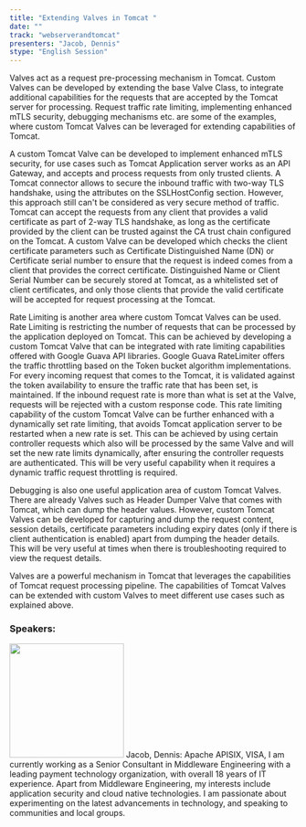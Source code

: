 ```yaml
---
title: "Extending Valves in Tomcat "
date: "" 
track: "webserverandtomcat"
presenters: "Jacob, Dennis"
stype: "English Session"
---
```

Valves act as a request pre-processing mechanism in Tomcat. Custom Valves can be developed by extending the base Valve Class, to integrate additional capabilities for the requests that are accepted by the Tomcat server for processing. Request traffic rate limiting, implementing enhanced mTLS security, debugging mechanisms etc. are some of the examples, where custom Tomcat Valves can be leveraged for extending capabilities of Tomcat.

A custom Tomcat Valve can be developed to implement enhanced mTLS security, for use cases such as Tomcat Application server works as an API Gateway, and accepts and process requests from only trusted clients. A Tomcat connector allows to secure the inbound traffic with two-way TLS handshake, using the attributes on the SSLHostConfig section. However, this approach still can't be considered as very secure method of traffic. Tomcat can accept the requests from any client that provides a valid certificate as part of 2-way TLS handshake, as long as the certificate provided by the client can be trusted against the CA trust chain configured on the Tomcat. A custom Valve can be developed which checks the client certificate parameters such as Certificate Distinguished Name (DN) or Certificate serial number to ensure that the request is indeed comes from a client that provides the correct certificate. Distinguished Name or Client Serial Number can be securely stored at Tomcat, as a whitelisted set of client certificates, and only those clients that provide the valid certificate will be accepted for request processing at the Tomcat.

Rate Limiting is another area where custom Tomcat Valves can be used. Rate Limiting is restricting the number of requests that can be processed by the application deployed on Tomcat. This can be achieved by developing a custom Tomcat Valve that can be integrated with rate limiting capabilities offered with Google Guava API libraries. Google Guava RateLimiter offers the traffic throttling based on the Token bucket algorithm implementations. For every incoming request that comes to the Tomcat, it is validated against the token availability to ensure the traffic rate that has been set, is maintained. If the inbound request rate is more than what is set at the Valve, requests will be rejected with a custom response code. This rate limiting capability of the custom Tomcat Valve can be further enhanced with a dynamically set rate limiting, that avoids Tomcat application server to be restarted when a new rate is set. This can be achieved by using certain controller requests which also will be processed by the same Valve and will set the new rate limits dynamically, after ensuring the controller requests are authenticated. This will be very useful capability when it requires a dynamic traffic request throttling is required.

Debugging is also one useful application area of custom Tomcat Valves. There are already Valves such as Header Dumper Valve that comes with Tomcat, which can dump the header values. However, custom Tomcat Valves can be developed for capturing and dump the request content, session details, certificate parameters including expiry dates (only if there is client authentication is enabled) apart from dumping the header details. This will be very useful at times when there is troubleshooting required to view the request details.

Valves are a powerful mechanism in Tomcat that leverages the capabilities of Tomcat request processing pipeline. The capabilities of Tomcat Valves can be extended with custom Valves to meet different use cases such as explained above.
 ### Speakers: 
 <img src="images/speaker/1146.png" width="200" />
 Jacob, Dennis: Apache APISIX, VISA, I am currently working as a Senior Consultant in Middleware Engineering with a leading payment technology organization, with overall 18 years of IT experience. Apart from Middleware Engineering, my interests include application security and cloud native technologies. I am passionate about experimenting on the latest advancements in technology, and speaking to communities and local groups.
 